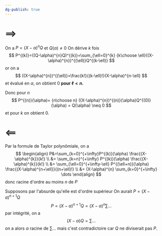 ```yaml
---
dg-publish: true
---
```


# $\implies$

On a $P=(X-\alpha)^{n}Q$ et $Q(\alpha)\neq 0$
On dérive $k$ fois
$$
P^{(k)}=((Q-\alpha)^{n}Q)^{(k)}=\sum_{\ell=0}^{k} {k\choose \ell}((X-\alpha)^{n})^{(\ell)}Q^{(k-\ell)}
$$
or on a
$$
((X-\alpha)^{n})^{(\ell)}=\frac{k!}{(k-\ell)!}(X-\alpha)^{n-\ell}
$$
et évalué en $\alpha$, on obtient $0$ **pour $\ell<n$.**

Donc pour $n$
$$
P^{(n)}(\alpha)= {n\choose n} ((X-\alpha)^{n})^{(n)}(\alpha)Q^{(0)}(\alpha) = Q(\alpha) \neq 0
$$
et pour $k$ on obtient $0$.

# $\impliedby$

Par la formule de Taylor polynômiale, on a
$$
\begin{align}
P&=\sum_{k=0}^{+\infty}P^{(k)}(\alpha) \frac{(X-\alpha)^{k}}{k!} \\
&= \sum_{k=n}^{+\infty} P^{(k)}(\alpha) \frac{(X-\alpha)^{k}}{k!} \\
&= \sum_{\ell=0}^{+\infty-\ell} P^{(\ell+n)}(\alpha) \frac{(X-\alpha)^{n+\ell}}{(n+\ell)!} \\
&= (X-\alpha)^{n} \sum_{k=0}^{+\infty} \dots
\end{align}
$$
donc racine d'ordre au moins $n$ de $P$

Supposons par l'absurde qu'elle est d'ordre supérieur
On aurait $P=(X-a)^{n+1}Q$
$$
P=(X-\alpha)^{n+1}Q=(X-\alpha)^{n}\sum \dots
$$
par intégrité, on a
$$
(X-\alpha)Q = \sum \dots
$$
on a alors $\alpha$ racine de $\sum\dots$ mais c'est contradictoire car $Q$ ne diviserait pas $P$.